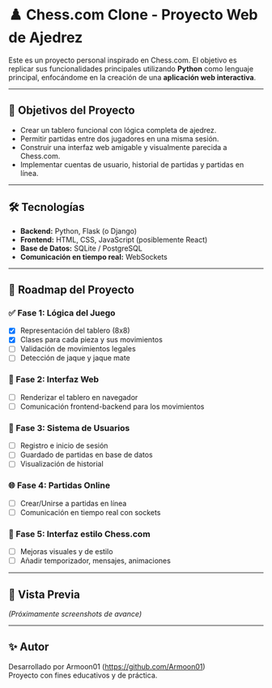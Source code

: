 # ♟️ Chess.com Clone - Proyecto Web de Ajedrez

Este es un proyecto personal inspirado en Chess.com. El objetivo es replicar sus funcionalidades principales utilizando **Python** como lenguaje principal, enfocándome en la creación de una **aplicación web interactiva**.

---

## 🚀 Objetivos del Proyecto

- Crear un tablero funcional con lógica completa de ajedrez.
- Permitir partidas entre dos jugadores en una misma sesión.
- Construir una interfaz web amigable y visualmente parecida a Chess.com.
- Implementar cuentas de usuario, historial de partidas y partidas en línea.

---

## 🛠️ Tecnologías

- **Backend:** Python, Flask (o Django)
- **Frontend:** HTML, CSS, JavaScript (posiblemente React)
- **Base de Datos:** SQLite / PostgreSQL
- **Comunicación en tiempo real:** WebSockets

---

## 📅 Roadmap del Proyecto

### ✅ Fase 1: Lógica del Juego
- [x] Representación del tablero (8x8)
- [x] Clases para cada pieza y sus movimientos
- [ ] Validación de movimientos legales
- [ ] Detección de jaque y jaque mate

### 🔄 Fase 2: Interfaz Web
- [ ] Renderizar el tablero en navegador
- [ ] Comunicación frontend-backend para los movimientos

### 🔐 Fase 3: Sistema de Usuarios
- [ ] Registro e inicio de sesión
- [ ] Guardado de partidas en base de datos
- [ ] Visualización de historial

### 🌐 Fase 4: Partidas Online
- [ ] Crear/Unirse a partidas en línea
- [ ] Comunicación en tiempo real con sockets

### 🎨 Fase 5: Interfaz estilo Chess.com
- [ ] Mejoras visuales y de estilo
- [ ] Añadir temporizador, mensajes, animaciones

---

## 📸 Vista Previa

_(Próximamente screenshots de avance)_

---

## ✨ Autor

Desarrollado por Armoon01 (https://github.com/Armoon01)  
Proyecto con fines educativos y de práctica.



